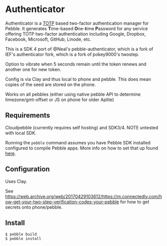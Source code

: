 # Authenticator

Authenticator is a [TOTP](http://en.wikipedia.org/wiki/Time-based_One-time_Password_Algorithm) based two-factor authentication manager for Pebble. It generates **T**ime-based **O**ne-**t**ime **P**assword for any service offering TOTP two-factor authentication including Google, Dropbox, Facebook, Microsoft, GitHub, Linode, etc.

This is a SDK 4 port of @Neal's pebble-authenticator, which is a fork of IEF's authenticator fork, which is a fork of pokey9000's twostep.

Option to vibrate when 5 seconds remain until the token renews and another one for new token.

Config is via Clay and thus local to phone and pebble. This does mean copies of the seed are stored on the phone.

Works on all pebbles (either using native pebble API to determine timezone/gmt-offset or JS on phone for older Aplite)

## Requirements

Cloudpebble (currently requires self hosting) and SDK3/4. NOTE untested with local SDK.

Running the `pebble` command assumes you have Pebble SDK installed configured to compile Pebble apps.
More info on how to set that up found [here](https://developer.rebble.io/developer.pebble.com/index.html).

## Configuration

Uses Clay.

See https://web.archive.org/web/20170429103612/https://m.connectedly.com/how-get-your-two-step-verification-codes-your-pebble for how to get secrets onto phone/pebble.

## Install

	$ pebble build
	$ pebble install
